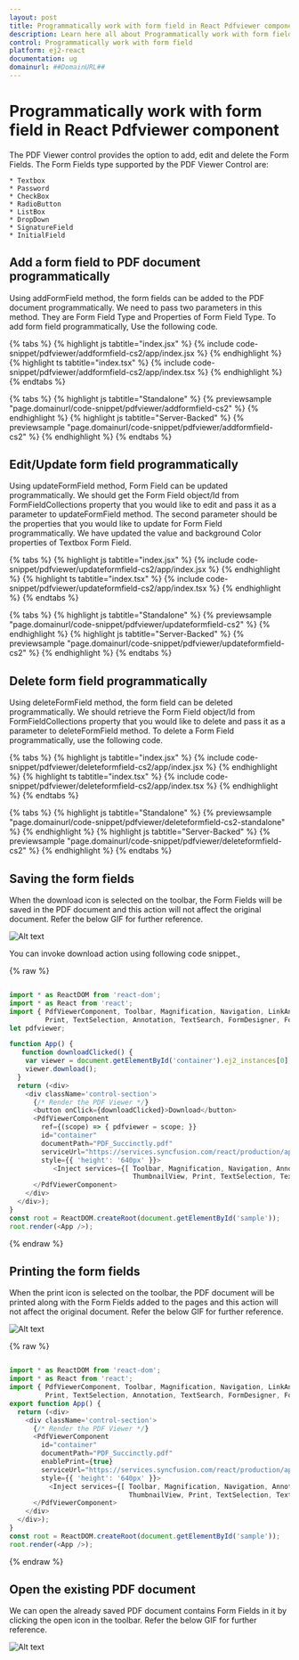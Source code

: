 ```yaml
---
layout: post
title: Programmatically work with form field in React Pdfviewer component | Syncfusion
description: Learn here all about Programmatically work with form field in Syncfusion React Pdfviewer component of Syncfusion Essential JS 2 and more.
control: Programmatically work with form field 
platform: ej2-react
documentation: ug
domainurl: ##DomainURL##
---
```


# Programmatically work with form field in React Pdfviewer component

The PDF Viewer control provides the option to add, edit and delete the Form Fields. The Form Fields type supported by the PDF Viewer Control are:

    * Textbox
    * Password
    * CheckBox
    * RadioButton
    * ListBox
    * DropDown
    * SignatureField
    * InitialField

## Add a form field to PDF document programmatically

Using addFormField method, the form fields can be added to the PDF document programmatically. We need to pass two parameters in this method. They are Form Field Type and Properties of Form Field Type. To add form field programmatically, Use the following code.

{% tabs %}
{% highlight js tabtitle="index.jsx" %}
{% include code-snippet/pdfviewer/addformfield-cs2/app/index.jsx %}
{% endhighlight %}
{% highlight ts tabtitle="index.tsx" %}
{% include code-snippet/pdfviewer/addformfield-cs2/app/index.tsx %}
{% endhighlight %}
{% endtabs %}

{% tabs %}
{% highlight js tabtitle="Standalone" %}
{% previewsample "page.domainurl/code-snippet/pdfviewer/addformfield-cs2" %}
{% endhighlight %}
{% highlight js tabtitle="Server-Backed" %}
{% previewsample "page.domainurl/code-snippet/pdfviewer/addformfield-cs2" %}
{% endhighlight %}
{% endtabs %}

## Edit/Update form field programmatically

Using updateFormField method, Form Field can be updated programmatically. We should get the Form Field object/Id from FormFieldCollections property that you would like to edit and pass it as a parameter to updateFormField method. The second parameter should be the properties that you would like to update for Form Field programmatically. We have updated the value and background Color properties of Textbox Form Field.

{% tabs %}
{% highlight js tabtitle="index.jsx" %}
{% include code-snippet/pdfviewer/updateformfield-cs2/app/index.jsx %}
{% endhighlight %}
{% highlight ts tabtitle="index.tsx" %}
{% include code-snippet/pdfviewer/updateformfield-cs2/app/index.tsx %}
{% endhighlight %}
{% endtabs %}

{% tabs %}
{% highlight js tabtitle="Standalone" %}
{% previewsample "page.domainurl/code-snippet/pdfviewer/updateformfield-cs2" %}
{% endhighlight %}
{% highlight js tabtitle="Server-Backed" %}
{% previewsample "page.domainurl/code-snippet/pdfviewer/updateformfield-cs2" %}
{% endhighlight %}
{% endtabs %}

## Delete form field programmatically

Using deleteFormField method, the form field can be deleted programmatically. We should retrieve the Form Field object/Id from FormFieldCollections property that you would like to delete and pass it as a parameter to deleteFormField method. To delete a Form Field programmatically, use the following code.

{% tabs %}
{% highlight js tabtitle="index.jsx" %}
{% include code-snippet/pdfviewer/deleteformfield-cs2/app/index.jsx %}
{% endhighlight %}
{% highlight ts tabtitle="index.tsx" %}
{% include code-snippet/pdfviewer/deleteformfield-cs2/app/index.tsx %}
{% endhighlight %}
{% endtabs %}

{% tabs %}
{% highlight js tabtitle="Standalone" %}
{% previewsample "page.domainurl/code-snippet/pdfviewer/deleteformfield-cs2-standalone" %}
{% endhighlight %}
{% highlight js tabtitle="Server-Backed" %}
{% previewsample "page.domainurl/code-snippet/pdfviewer/deleteformfield-cs2" %}
{% endhighlight %}
{% endtabs %}

## Saving the form fields

When the download icon is selected on the toolbar, the Form Fields will be saved in the PDF document and this action will not affect the original document. Refer the below GIF for further reference.

![Alt text](../../pdfviewer/images/saveformfield.gif)

You can invoke download action using following code snippet.,

{% raw %}

```ts

import * as ReactDOM from 'react-dom';
import * as React from 'react';
import { PdfViewerComponent, Toolbar, Magnification, Navigation, LinkAnnotation, BookmarkView,ThumbnailView,
         Print, TextSelection, Annotation, TextSearch, FormDesigner, FormFields, Inject } from '@syncfusion/ej2-react-pdfviewer';
let pdfviewer;

function App() {
   function downloadClicked() {
    var viewer = document.getElementById('container').ej2_instances[0];
    viewer.download();
  }
  return (<div>
    <div className='control-section'>
      {/* Render the PDF Viewer */}
      <button onClick={downloadClicked}>Download</button>
      <PdfViewerComponent
        ref={(scope) => { pdfviewer = scope; }}
        id="container"
        documentPath="PDF_Succinctly.pdf"
        serviceUrl="https://services.syncfusion.com/react/production/api/pdfviewer"
        style={{ 'height': '640px' }}>
           <Inject services={[ Toolbar, Magnification, Navigation, Annotation, LinkAnnotation, BookmarkView,
                               ThumbnailView, Print, TextSelection, TextSearch, FormDesigner, FormFields ]} />
      </PdfViewerComponent>
    </div>
  </div>);
}
const root = ReactDOM.createRoot(document.getElementById('sample'));
root.render(<App />);

```
{% endraw %}

## Printing the form fields

When the print icon is selected on the toolbar, the PDF document will be printed along with the Form Fields added to the pages and this action will not affect the original document. Refer the below GIF for further reference.

![Alt text](../../pdfviewer/images/printformfield.gif)

{% raw %}

```ts

import * as ReactDOM from 'react-dom';
import * as React from 'react';
import { PdfViewerComponent, Toolbar, Magnification, Navigation, LinkAnnotation, BookmarkView,ThumbnailView,
         Print, TextSelection, Annotation, TextSearch, FormDesigner, FormFields, Inject } from '@syncfusion/ej2-react-pdfviewer';
export function App() {
  return (<div>
    <div className='control-section'>
      {/* Render the PDF Viewer */}
      <PdfViewerComponent
        id="container"
        documentPath="PDF_Succinctly.pdf"
        enablePrint={true}
        serviceUrl="https://services.syncfusion.com/react/production/api/pdfviewer"
        style={{ 'height': '640px' }}>
          <Inject services={[ Toolbar, Magnification, Navigation, Annotation, LinkAnnotation, BookmarkView,
                              ThumbnailView, Print, TextSelection, TextSearch, FormDesigner, FormFields ]} />
      </PdfViewerComponent>
    </div>
  </div>);
}
const root = ReactDOM.createRoot(document.getElementById('sample'));
root.render(<App />);

```
{% endraw %}

## Open the existing PDF document

We can open the already saved PDF document contains Form Fields in it by clicking the open icon in the toolbar. Refer the below GIF for further reference.

![Alt text](../../pdfviewer/images/openexistingpdf.gif)
